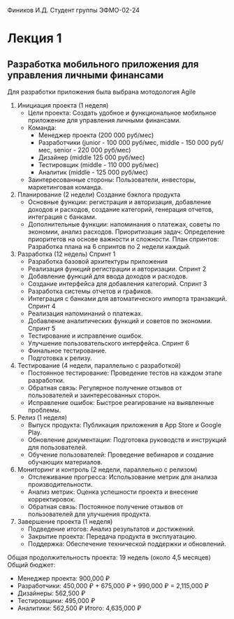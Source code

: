 Фиников И.Д. Студент группы ЭФМО-02-24
# Лекция 1
## Разработка мобильного приложения для управления личными финансами
Для разработки приложения была выбрана мотодология Agile
1. Инициация проекта (1 неделя)
   - Цели проекта: Создать удобное и функциональное мобильное приложение для управления личными финансами.
   - Команда:
     - Менеджер проекта (200 000 руб/мес)
     - Разработчики (junior - 100  000 руб/мес, middle - 150 000 руб/мес, senior - 220 000 руб/мес)
     - Дизайнер (middle 125 000 руб/мес)
     - Тестировщик (middle - 110 000 руб/мес)
     - Аналитик (middle - 125 000 руб/мес)
   - Заинтересованные стороны: Пользователи, инвесторы, маркетинговая команда.
2. Планирование (2 недели)
   Создание бэклога продукта
   - Основные функции: регистрация и авторизация, добавление доходов и расходов, создание категорий, генерация отчетов, интеграция с банками.
   - Дополнительные функции: напоминания о платежах, советы по экономии, анализ расходов.
   Приоритизация задач: Определение приоритетов на основе важности и сложности.
   План спринтов: Разработка плана на 6 спринтов по 2 недели каждый.
3. Разработка (12 недель)
   Спринт 1
   - Разработка базовой архитектуры приложения
   - Реализация функций регистрации и авторизации.
   Спринт 2
   - Добавление функций для ввода доходов и расходов.
   - Создание интерфейса для добавления категорий.
   Спринт 3
   - Разработка системы отчетов и графиков.
   - Интеграция с банками для автоматического импорта транзакций.
   Спринт 4
   - Реализация напоминаний о платежах.
   - Добавление аналитических функций и советов по экономии.
   Спринт 5
   - Тестирование и исправление ошибок.
   - Улучшение пользовательского интерфейса.
   Спринт 6
   - Финальное тестирование.
   - Подготовка к релизу.
4. Тестирование (4 недели, параллельно с разработкой)
   - Постоянное тестирование: Проведение тестов на каждом этапе разработки.
   - Обратная связь: Регулярное получение отзывов от пользователей и заинтересованных сторон.
   - Исправление ошибок: Быстрое реагирование на выявленные проблемы.
5. Релиз (1 неделя)
   - Выпуск продукта: Публикация приложения в App Store и Google Play.
   - Обновление документации: Подготовка руководств и инструкций для пользователей.
   - Обучение пользователей: Проведение вебинаров и создание обучающих материалов.
6. Мониторинг и контроль (2 недели, параллельно с релизом)
   - Отслеживание прогресса: Использование метрик для анализа производительности.
   - Анализ метрик: Оценка успешности проекта и внесение корректировок.
   - Обратная связь: Постоянное получение отзывов от пользователей для улучшения продукта.
7. Завершение проекта (1 неделя)
   - Подведение итогов: Анализ результатов и достижений.
   - Закрытие проекта: Передача продукта в эксплуатацию.
   - Поддержка: Обеспечение технической поддержки и обновлений.

Общая продолжительность проекта: 19 недель (около 4,5 месяцев)
Общий бюджет:
- Менеджер проекта: 900,000 ₽
- Разработчики: 450,000 ₽ + 675,000 ₽ + 990,000 ₽ = 2,115,000 ₽
- Дизайнеры: 562,500 ₽
- Тестировщики: 495,000 ₽
- Аналитики: 562,500 ₽
Итого: 4,635,000 ₽

  
